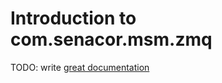 # Introduction to com.senacor.msm.zmq

TODO: write [great documentation](http://jacobian.org/writing/what-to-write/)
